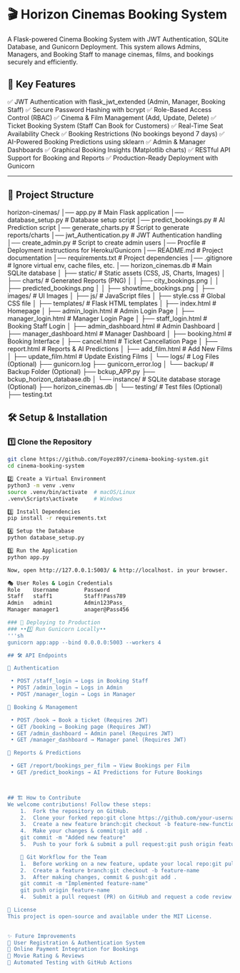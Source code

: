 # 🎬 Horizon Cinemas Booking System

A Flask-powered Cinema Booking System with JWT Authentication, SQLite Database, and Gunicorn Deployment. This system allows Admins, Managers, and Booking Staff to manage cinemas, films, and bookings securely and efficiently.

## 🚀 Key Features

✅ JWT Authentication with flask_jwt_extended (Admin, Manager, Booking Staff)
✅ Secure Password Hashing with bcrypt
✅ Role-Based Access Control (RBAC)
✅ Cinema & Film Management (Add, Update, Delete)
✅ Ticket Booking System (Staff Can Book for Customers)
✅ Real-Time Seat Availability Check
✅ Booking Restrictions (No bookings beyond 7 days)
✅ AI-Powered Booking Predictions using sklearn
✅ Admin & Manager Dashboards
✅ Graphical Booking Insights (Matplotlib charts)
✅ RESTful API Support for Booking and Reports
✅ Production-Ready Deployment with Gunicorn 

---

## 📂 **Project Structure**

horizon-cinemas/
│── app.py                 # Main Flask application
│── database_setup.py       # Database setup script
│── predict_bookings.py     # AI Prediction script
│── generate_charts.py      # Script to generate reports/charts
│── jwt_Authentication.py   # JWT Authentication handling
│── create_admin.py         # Script to create admin users
│── Procfile                # Deployment instructions for Heroku/Gunicorn
│── README.md               # Project documentation
│── requirements.txt        # Project dependencies
│── .gitignore              # Ignore virtual env, cache files, etc.
│── horizon_cinemas.db      # Main SQLite database
│
├── static/                 # Static assets (CSS, JS, Charts, Images)
│   ├── charts/             # Generated Reports (PNG)
│   │   ├── city_bookings.png
│   │   ├── predicted_bookings.png
│   │   ├── showtime_bookings.png
│   ├── images/             # UI Images
│   ├── js/                 # JavaScript files
│   ├── style.css           # Global CSS file
│
├── templates/              # Flask HTML templates
│   ├── index.html          # Homepage
│   ├── admin_login.html    # Admin Login Page
│   ├── manager_login.html  # Manager Login Page
│   ├── staff_login.html    # Booking Staff Login
│   ├── admin_dashboard.html # Admin Dashboard
│   ├── manager_dashboard.html # Manager Dashboard
│   ├── booking.html        # Booking Interface
│   ├── cancel.html         # Ticket Cancellation Page
│   ├── report.html         # Reports & AI Predictions
│   ├── add_film.html       # Add New Films
│   ├── update_film.html    # Update Existing Films
│
└── logs/                   # Log Files (Optional)
    ├── gunicorn.log
    ├── gunicorn_error.log
│
└── backup/                 # Backup Folder (Optional)
    ├── bckup_APP.py
    ├── bckup_horizon_database.db
│
└── instance/               # SQLite database storage (Optional)
    ├── horizon_cinemas.db
│
└── testing/                # Test files (Optional)
    ├── testing.txt

## 🛠 **Setup & Installation**

### **1️⃣ Clone the Repository**
```sh
git clone https://github.com/Foyez897/cinema-booking-system.git
cd cinema-booking-system

2️⃣ Create a Virtual Environment
python3 -m venv .venv
source .venv/bin/activate  # macOS/Linux
.venv\Scripts\activate     # Windows

3️⃣ Install Dependencies
pip install -r requirements.txt

4️⃣ Setup the Database
python database_setup.py

5️⃣ Run the Application
python app.py

Now, open http://127.0.0.1:5003/ & http://localhost. in your browser.

🎭 User Roles & Login Credentials
Role	Username	    Password
Staff   staff1          Staff!Pass789
Admin	admin1	        Admin123Pass_
Manager	manager1	    anager@Pass456

### 🚀 Deploying to Production
### ••1️⃣ Run Gunicorn Locally••
'''sh
gunicorn app:app --bind 0.0.0.0:5003 --workers 4

## 🛠 API Endpoints

🔹 Authentication

 • POST /staff_login → Logs in Booking Staff
 • POST /admin_login → Logs in Admin
 • POST /manager_login → Logs in Manager

🔹 Booking & Management

 • POST /book → Book a ticket (Requires JWT)
 • GET /booking → Booking page (Requires JWT)
 • GET /admin_dashboard → Admin panel (Requires JWT)
 • GET /manager_dashboard → Manager panel (Requires JWT)

🔹 Reports & Predictions

 • GET /report/bookings_per_film → View Bookings per Film
 • GET /predict_bookings → AI Predictions for Future Bookings



## 🏗 How to Contribute
We welcome contributions! Follow these steps:
	1.	Fork the repository on GitHub.
	2.	Clone your forked repo:git clone https://github.com/your-username/cinema-booking-system.git
    3.	Create a new feature branch:git checkout -b feature-new-functionality
    4.	Make your changes & commit:git add .
    git commit -m "Added new feature"
    5.	Push to your fork & submit a pull request:git push origin feature-new-functionality

    🚀 Git Workflow for the Team
    1.	Before working on a new feature, update your local repo:git pull origin main
    2.	Create a feature branch:git checkout -b feature-name
    3.	After making changes, commit & push:git add .
    git commit -m "Implemented feature-name"
    git push origin feature-name
    4.	Submit a pull request (PR) on GitHub and request a code review.

📜 License
This project is open-source and available under the MIT License.

    
✨ Future Improvements
🚀 User Registration & Authentication System
🚀 Online Payment Integration for Bookings
🚀 Movie Rating & Reviews
🚀 Automated Testing with GitHub Actions